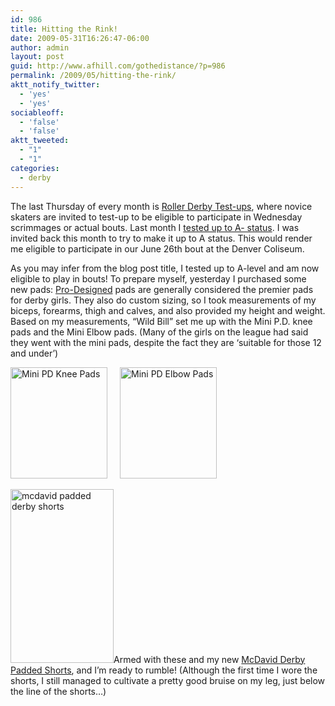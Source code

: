 ```yaml
---
id: 986
title: Hitting the Rink!
date: 2009-05-31T16:26:47-06:00
author: admin
layout: post
guid: http://www.afhill.com/gothedistance/?p=986
permalink: /2009/05/hitting-the-rink/
aktt_notify_twitter:
  - 'yes'
  - 'yes'
sociableoff:
  - 'false'
  - 'false'
aktt_tweeted:
  - "1"
  - "1"
categories:
  - derby
---
```

The last Thursday of every month is <a href="http://denverrollerdolls.org" rel="nofollow">Roller Derby Test-ups</a>, where novice skaters are invited to test-up to be eligible to participate in Wednesday scrimmages or actual bouts. Last month I [tested up to A- status](http://www.afhill.com/gothedistance/2009/04/ready-to-rumble/). I was invited back this month to try to make it up to A status. This would render me eligible to participate in our June 26th bout at the Denver Coliseum. 

As you may infer from the blog post title, I tested up to A-level and am now eligible to play in bouts! To prepare myself, yesterday I purchased some new pads: <a href="http://www.prodesigned.com/" rel="nofollow">Pro-Designed</a> pads are generally considered the premier pads for derby girls. They also do custom sizing, so I took measurements of my biceps, forearms, thigh and calves, and also provided my height and weight. Based on my measurements, &#8220;Wild Bill&#8221; set me up with the Mini P.D. knee pads and the Mini Elbow pads. (Many of the girls on the league had said they went with the mini pads, despite the fact they are &#8216;suitable for those 12 and under&#8217;) 

<img src="http://www.afhill.com/gothedistance/wp-content/uploads/2009/05/pd-knee.jpg" alt="Mini PD Knee Pads" title="Mini PD Knee Pads" width="155" height="178" class="size-full wp-image-987" style="float:left" /><img src="http://www.afhill.com/gothedistance/wp-content/uploads/2009/05/pd-elbow.jpg" alt="Mini PD Elbow Pads" title="Mini PD Elbow Pads" width="155" height="178" class="size-full wp-image-988" style="float: left; margin-left: 20px" />  
<br style="clear: both" />  
[<img src="http://www.afhill.com/gothedistance/wp-content/uploads/2009/05/mcdavid.jpg" alt="mcdavid padded derby shorts" title="mcdavid padded derby shorts" width="165" height="278" class="alignright size-full wp-image-990" />](http://www.xsportsprotective.com/mcdavid-roller-derby-shorts.html)Armed with these and my new <a href="http://www.xsportsprotective.com/mcdavid-roller-derby-shorts.html" rel="nofollow">McDavid Derby Padded Shorts</a>, and I&#8217;m ready to rumble! (Although the first time I wore the shorts, I still managed to cultivate a pretty good bruise on my leg, just below the line of the shorts&#8230;)